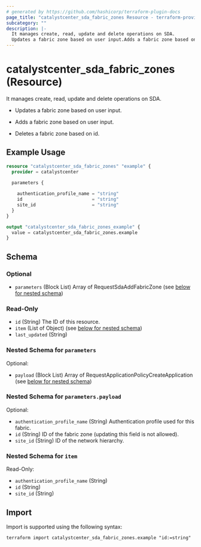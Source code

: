```yaml
---
# generated by https://github.com/hashicorp/terraform-plugin-docs
page_title: "catalystcenter_sda_fabric_zones Resource - terraform-provider-catalystcenter"
subcategory: ""
description: |-
  It manages create, read, update and delete operations on SDA.
  Updates a fabric zone based on user input.Adds a fabric zone based on user input.Deletes a fabric zone based on id.
---
```


# catalystcenter_sda_fabric_zones (Resource)

It manages create, read, update and delete operations on SDA.

- Updates a fabric zone based on user input.

- Adds a fabric zone based on user input.

- Deletes a fabric zone based on id.

## Example Usage

```terraform
resource "catalystcenter_sda_fabric_zones" "example" {
  provider = catalystcenter
 
  parameters {

    authentication_profile_name = "string"
    id                          = "string"
    site_id                     = "string"
  }
}

output "catalystcenter_sda_fabric_zones_example" {
  value = catalystcenter_sda_fabric_zones.example
}
```

<!-- schema generated by tfplugindocs -->
## Schema

### Optional

- `parameters` (Block List) Array of RequestSdaAddFabricZone (see [below for nested schema](#nestedblock--parameters))

### Read-Only

- `id` (String) The ID of this resource.
- `item` (List of Object) (see [below for nested schema](#nestedatt--item))
- `last_updated` (String)

<a id="nestedblock--parameters"></a>
### Nested Schema for `parameters`

Optional:

- `payload` (Block List) Array of RequestApplicationPolicyCreateApplication (see [below for nested schema](#nestedblock--parameters--payload))

<a id="nestedblock--parameters--payload"></a>
### Nested Schema for `parameters.payload`

Optional:

- `authentication_profile_name` (String) Authentication profile used for this fabric.
- `id` (String) ID of the fabric zone (updating this field is not allowed).
- `site_id` (String) ID of the network hierarchy.



<a id="nestedatt--item"></a>
### Nested Schema for `item`

Read-Only:

- `authentication_profile_name` (String)
- `id` (String)
- `site_id` (String)

## Import

Import is supported using the following syntax:

```shell
terraform import catalystcenter_sda_fabric_zones.example "id:=string"
```
